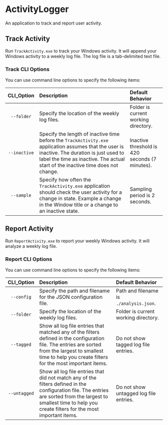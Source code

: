 # ActivityLogger

An application to track and report user activity.

## Track Activity

Run `TrackActivity.exe` to track your Windows activity. It will append your Windows activity to a weekly log file. The log file is a tab-delimited text file.

### Track CLI Options

You can use command line options to specify the following items:

| CLI_Option | Description | Default Behavior |
|:--:|:--|:--|
| `--folder` | Specify the location of the weekly log files. | Folder is current working directory. |
| `--inactive` | Specify the length of inactive time before the `TrackActivity.exe` application assumes that the user is inactive. The duration is just used to label the time as inactive. The actual start of the inactive time does not change. | Inactive threshold is 420 seconds (7 minutes). |
| `--sample` | Specify how often the `TrackActivity.exe` application should check the user activity for a change in state. Example a change in the Window title or a change to an inactive state. | Sampling period is 2 seconds. |

## Report Activity

Run `ReportActivity.exe` to report your weekly Windows activity. It will analyze a weekly log file.

### Report CLI Options

You can use command line options to specify the following items:

| CLI_Option | Description | Default Behavior |
|:--:|:--|:--|
| `--config` | Specify the path and filename for the JSON configuration file. | Path and filename is `./analysis.json`. |
| `--folder` | Specify the location of the weekly log files. | Folder is current working directory. |
| `--tagged` | Show all log file entries that matched any of the filters defined in the configuration file. The entries are sorted from the largest to smallest time to help you create filters for the most important items. | Do not show tagged log file entries. |
| `--untagged` | Show all log file entries that did not match any of the filters defined in the configuration file. The entries are sorted from the largest to smallest time to help you create filters for the most important items. | Do not show untagged log file entries. |
